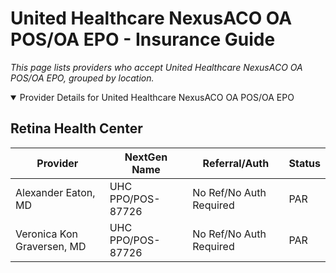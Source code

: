 # United Healthcare NexusACO OA POS/OA EPO - Insurance Guide

*This page lists providers who accept United Healthcare NexusACO OA POS/OA EPO, grouped by location.*

<details open><summary>Provider Details for United Healthcare NexusACO OA POS/OA EPO</summary>

## Retina Health Center

| Provider | NextGen Name | Referral/Auth | Status |
|----------|-------------|--------------|--------|
| Alexander Eaton, MD | UHC PPO/POS-87726 | No Ref/No Auth Required | PAR |
| Veronica Kon Graversen, MD | UHC PPO/POS-87726 | No Ref/No Auth Required | PAR |

</details>

